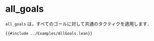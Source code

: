 # all_goals

`all_goals` は，すべてのゴールに対して共通のタクティクを適用します．

```lean
{{#include ../Examples/AllGoals.lean}}
```